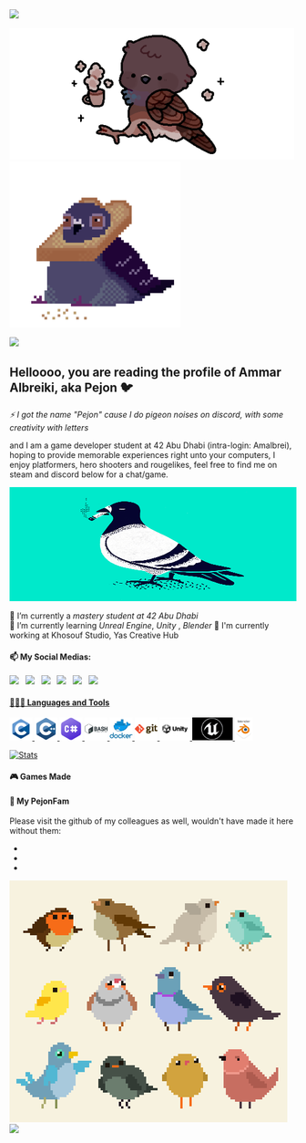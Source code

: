 <a href="https://google.com">
  <img src=https://capsule-render.vercel.app/api?type=waving&color=553721&fontColor=808080&text=Welcome!&fontAlign=81&fontAlignY=30&desc=Click%20here%20for%20my%20portfolio&descAlign=81&descAlignY=55&animation=twinkling&stroke=FFD700>
</a>
<p float="left">
  <img src="gifs/Pejon.gif" width = "500"/>
  <img src="gifs/bread-pigeon-sticker.gif" width = "300"/> 
</p>

![](https://komarev.com/ghpvc/?username=APejon&color=553721&style=plastic&abbreviated=true)

## Helloooo, you are reading the profile of Ammar Albreiki, aka Pejon 🐦
*⚡ I got the name "Pejon" cause I do pigeon noises on discord, with some creativity with letters*

and I am a game developer student at 42 Abu Dhabi (intra-login: Amalbrei), hoping to provide memorable experiences right unto your computers, I enjoy platformers, hero shooters and rougelikes, feel free to find me on steam and discord below for a chat/game.

<img src="gifs/SmokedPigeon.gif" width = 1000 height = 200>  

🔭 I’m currently a *mastery student at 42 Abu Dhabi*  
🌱 I’m currently learning *Unreal Engine*, *Unity* , *Blender* 
💼 I'm currently working at Khosouf Studio, Yas Creative Hub
#### 📫 My Social Medias: <br />

[<img src="https://upload.wikimedia.org/wikipedia/commons/8/83/Steam_icon_logo.svg" width="3.5%"/>](https://steamcommunity.com/profiles/76561198071843286)  &nbsp; [<img src="https://github.com/sciencepal/sciencepal/blob/master/assets/discord-round.svg" width="3.5%"/>](https://discordapp.com/users/113363487866007552)  &nbsp; [<img src="https://img.icons8.com/color/48/000000/youtube.png" width="3.5%"/>](****)  &nbsp; [<img src="https://img.icons8.com/color/48/000000/linkedin.png" width="3.5%"/>](https://linkedin.com/in/ammar-albreiki-pejon)  &nbsp; [<img src="https://img.icons8.com/fluent/48/000000/instagram-new.png" width="3.5%"/>](https://www.instagram.com/aapejon/) &nbsp; <a href="mailto:pejonmail@gmail.com"> <img src="https://img.icons8.com/fluent/48/000000/gmail.png" width="3.5%"/>  

#### 👨🏻‍💻 Languages and Tools <br />
<code><img height="40" src="https://raw.githubusercontent.com/github/explore/80688e429a7d4ef2fca1e82350fe8e3517d3494d/topics/c/c.png"></code>
<code><img height="40" src="https://raw.githubusercontent.com/github/explore/80688e429a7d4ef2fca1e82350fe8e3517d3494d/topics/cpp/cpp.png"></code>
<code><img height="40" src="https://raw.githubusercontent.com/github/explore/80688e429a7d4ef2fca1e82350fe8e3517d3494d/topics/csharp/csharp.png"></code>
<code><img height="40" src="https://raw.githubusercontent.com/github/explore/80688e429a7d4ef2fca1e82350fe8e3517d3494d/topics/bash/bash.png"></code>
<code><img height="40" src="https://raw.githubusercontent.com/github/explore/80688e429a7d4ef2fca1e82350fe8e3517d3494d/topics/docker/docker.png"></code>
<code><img height="40" src="https://raw.githubusercontent.com/github/explore/80688e429a7d4ef2fca1e82350fe8e3517d3494d/topics/git/git.png"></code>
<code><img height="40" src="pictures/Unity.jpeg"></code>
<code><img height="40" src="pictures/UnrealEngine.jpeg"></code>
<code><img height="40" src="pictures/Blender.png"></code>  

[![Stats](https://github-readme-stats.vercel.app/api?username=apejon&show_icons=true&theme=radical)](https://github-readme-stats.vercel.app/api?username=apejon&show_icons=true&theme=radical)

#### 🎮 Games Made <br />

#### 🐤 My PejonFam <br />

Please visit the github of my colleagues as well, wouldn't have made it here without them:  

  +
  +
  +
  
<img src="gifs/PigeonFam.gif">  

<a>
<img src=https://capsule-render.vercel.app/api?type=waving&section=footer&color=553721&fontColor=808080&text=%20Your%20attention%20is%20appreciated&fontAlign=50&fontAlignY=30&animation=twinkling&stroke=FFD700&fontSize=40>
</a>
<!--
**APejon/APejon** is a ✨ _special_ ✨ repository because its `README.md` (this file) appears on your GitHub profile.

Here are some ideas to get you started:

- 🔭 I’m currently working on ...
- 🌱 I’m currently learning ...
- 👯 I’m looking to collaborate on ...
- 🤔 I’m looking for help with ...
- 💬 Ask me about ...
- 📫 How to reach me: ...
- 😄 Pronouns: ...
- ⚡ Fun fact: ...
-->
